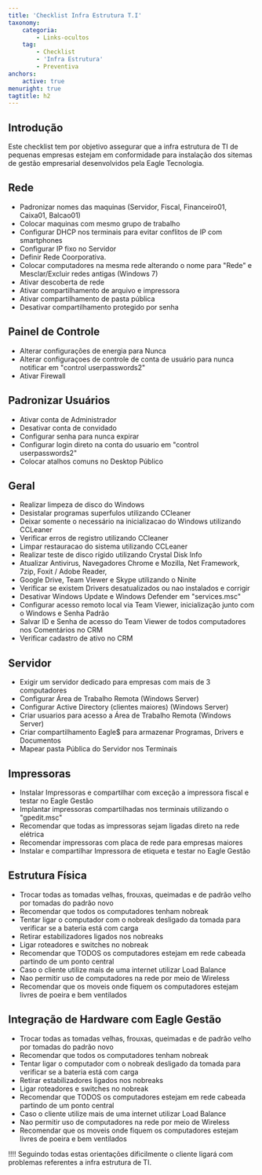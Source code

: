 ```yaml
---
title: 'Checklist Infra Estrutura T.I'
taxonomy:
    categoria:
        - Links-ocultos
    tag:
        - Checklist
        - 'Infra Estrutura'
        - Preventiva
anchors:
    active: true
menuright: true
tagtitle: h2
---
```


## Introdução
Este checklist tem por objetivo assegurar que a infra estrutura de TI de pequenas empresas estejam em conformidade para instalação dos sitemas de gestão empresarial desenvolvidos pela Eagle Tecnologia.

## Rede
 * Padronizar nomes das maquinas (Servidor, Fiscal, Financeiro01, Caixa01, Balcao01)
 * Colocar maquinas com mesmo grupo de trabalho
 * Configurar DHCP nos terminais para evitar conflitos de IP com smartphones
 * Configurar IP fixo no Servidor
 * Definir Rede Coorporativa.
 * Colocar computadores na mesma rede alterando o nome para "Rede" e Mesclar/Excluir redes antigas (Windows 7)
 * Ativar descoberta de rede
 * Ativar compartilhamento de arquivo e impressora
 * Ativar compartilhamento de pasta pública
 * Desativar compartilhamento protegido por senha

## Painel de Controle
 * Alterar configurações de energia para Nunca
 * Alterar configuraçoes de controle de conta de usuário para nunca notificar em "control userpasswords2"
 * Ativar Firewall
 
## Padronizar Usuários
 * Ativar conta de Administrador
 * Desativar conta de convidado
 * Configurar senha para nunca expirar
 * Configurar login direto na conta do usuario em "control userpasswords2"
 * Colocar atalhos comuns no Desktop Público

## Geral 
 * Realizar limpeza de disco do Windows
 * Desistalar programas superfulos utilizando CCleaner
 * Deixar somente o necessário na inicializacao do Windows utilizando CCLeaner
 * Verificar erros de registro utilizando CCleaner
 * Limpar restauracao do sistema utilizando CCLeaner
 * Realizar teste de disco rígido utilizando Crystal Disk Info
 * Atualizar Antivirus, Navegadores Chrome e Mozilla, Net Framework, 7zip, Foxit / Adobe Reader,
 * Google Drive, Team Viewer e Skype utilizando o Ninite
 * Verificar se existem Drivers desatualizados ou nao instalados e corrigir
 * Desativar Windows Update e Windows Defender em "services.msc"
 * Configurar acesso remoto local via Team Viewer, inicialização junto com o Windows e Senha Padrão
 * Salvar ID e Senha de acesso do Team Viewer de todos computadores nos Comentários no CRM
 * Verificar cadastro de ativo no CRM

## Servidor
 * Exigir um servidor dedicado para empresas com mais de 3 computadores
 * Configurar Área de Trabalho Remota (Windows Server)
 * Configurar Active Directory (clientes maiores) (Windows Server)
 * Criar usuarios para acesso a Área de Trabalho Remota (Windows Server)
 * Criar compartilhamento Eagle$ para armazenar Programas, Drivers e Documentos
 * Mapear pasta Pública do Servidor nos Terminais

## Impressoras
 * Instalar Impressoras e compartilhar com exceção a impressora fiscal e testar no Eagle Gestão
 * Implantar impressoras compartilhadas nos terminais utilizando o "gpedit.msc"
 * Recomendar que todas as impressoras sejam ligadas direto na rede elétrica
 * Recomendar impressoras com placa de rede para empresas maiores
 * Instalar e compartilhar Impressora de etiqueta e testar no Eagle Gestão

## Estrutura Física
 * Trocar todas as tomadas velhas, frouxas, queimadas e de padrão velho por tomadas do padrão novo
 * Recomendar que todos os computadores tenham nobreak
 * Tentar ligar o computador com o nobreak desligado da tomada para verificar se a bateria está com carga
 * Retirar estabilizadores ligados nos nobreaks
 * Ligar roteadores e switches no nobreak
 * Recomendar que TODOS os computadores estejam em rede cabeada partindo de um ponto central
 * Caso o cliente utilize mais de uma internet utilizar Load Balance
 * Nao permitir uso de computadores na rede por meio de Wireless
 * Recomendar que os moveis onde fiquem os computadores estejam livres de poeira e bem ventilados

## Integração de Hardware com Eagle Gestão
 * Trocar todas as tomadas velhas, frouxas, queimadas e de padrão velho por tomadas do padrão novo
 * Recomendar que todos os computadores tenham nobreak
 * Tentar ligar o computador com o nobreak desligado da tomada para verificar se a bateria está com carga
 * Retirar estabilizadores ligados nos nobreaks
 * Ligar roteadores e switches no nobreak
 * Recomendar que TODOS os computadores estejam em rede cabeada partindo de um ponto central
 * Caso o cliente utilize mais de uma internet utilizar Load Balance
 * Nao permitir uso de computadores na rede por meio de Wireless
 * Recomendar que os moveis onde fiquem os computadores estejam livres de poeira e bem ventilados

!!!! Seguindo todas estas orientações dificilmente o cliente ligará com problemas referentes a infra estrutura de TI.